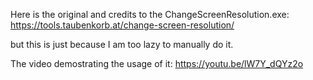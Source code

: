 Here is the original and credits to the ChangeScreenResolution.exe: https://tools.taubenkorb.at/change-screen-resolution/

but this is just because I am too lazy to manually do it. 

The video demostrating the usage of it: https://youtu.be/lW7Y_dQYz2o
